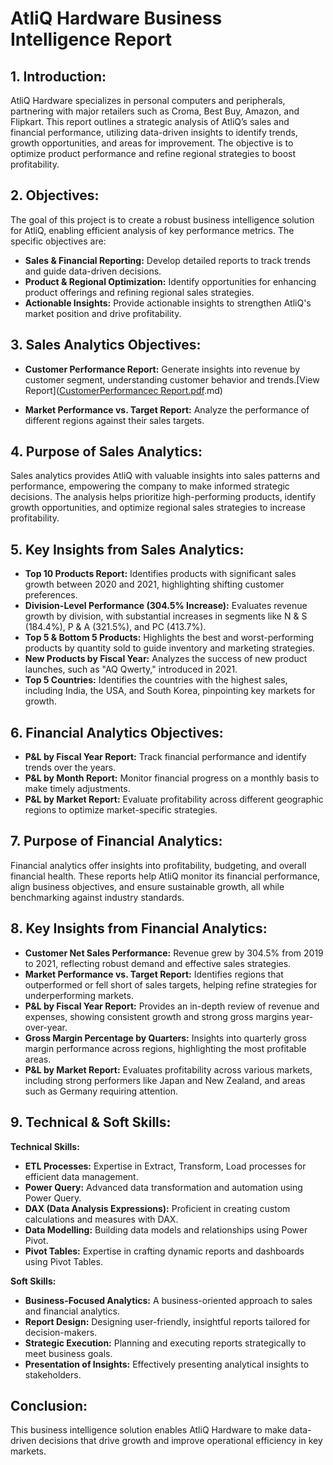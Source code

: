 # AtliQ Hardware Business Intelligence Report

## 1. Introduction:

AtliQ Hardware specializes in personal computers and peripherals, partnering with major retailers such as Croma, Best Buy, Amazon, and Flipkart. This report outlines a strategic analysis of AtliQ’s sales and financial performance, utilizing data-driven insights to identify trends, growth opportunities, and areas for improvement. The objective is to optimize product performance and refine regional strategies to boost profitability.

## 2. Objectives:

The goal of this project is to create a robust business intelligence solution for AtliQ, enabling efficient analysis of key performance metrics. The specific objectives are:

- **Sales & Financial Reporting:** Develop detailed reports to track trends and guide data-driven decisions.
- **Product & Regional Optimization:** Identify opportunities for enhancing product offerings and refining regional sales strategies.
- **Actionable Insights:** Provide actionable insights to strengthen AtliQ's market position and drive profitability.

## 3. Sales Analytics Objectives:

- **Customer Performance Report:** Generate insights into revenue by customer segment, understanding customer behavior and trends.[View Report]([CustomerPerformancec Report.pdf](https://github.com/Akshay6249/Sales-and-Finance-Analytics-Excel/blob/main/CustomerPerformance%20Report.pdf).md)

- **Market Performance vs. Target Report:** Analyze the performance of different regions against their sales targets.

## 4. Purpose of Sales Analytics:

Sales analytics provides AtliQ with valuable insights into sales patterns and performance, empowering the company to make informed strategic decisions. The analysis helps prioritize high-performing products, identify growth opportunities, and optimize regional sales strategies to increase profitability.

## 5. Key Insights from Sales Analytics:

- **Top 10 Products Report:** Identifies products with significant sales growth between 2020 and 2021, highlighting shifting customer preferences.
- **Division-Level Performance (304.5% Increase):** Evaluates revenue growth by division, with substantial increases in segments like N & S (184.4%), P & A (321.5%), and PC (413.7%).
- **Top 5 & Bottom 5 Products:** Highlights the best and worst-performing products by quantity sold to guide inventory and marketing strategies.
- **New Products by Fiscal Year:** Analyzes the success of new product launches, such as "AQ Qwerty," introduced in 2021.
- **Top 5 Countries:** Identifies the countries with the highest sales, including India, the USA, and South Korea, pinpointing key markets for growth.

## 6. Financial Analytics Objectives:

- **P&L by Fiscal Year Report:** Track financial performance and identify trends over the years.
- **P&L by Month Report:** Monitor financial progress on a monthly basis to make timely adjustments.
- **P&L by Market Report:** Evaluate profitability across different geographic regions to optimize market-specific strategies.

## 7. Purpose of Financial Analytics:

Financial analytics offer insights into profitability, budgeting, and overall financial health. These reports help AtliQ monitor its financial performance, align business objectives, and ensure sustainable growth, all while benchmarking against industry standards.

## 8. Key Insights from Financial Analytics:

- **Customer Net Sales Performance:** Revenue grew by 304.5% from 2019 to 2021, reflecting robust demand and effective sales strategies.
- **Market Performance vs. Target Report:** Identifies regions that outperformed or fell short of sales targets, helping refine strategies for underperforming markets.
- **P&L by Fiscal Year Report:** Provides an in-depth review of revenue and expenses, showing consistent growth and strong gross margins year-over-year.
- **Gross Margin Percentage by Quarters:** Insights into quarterly gross margin performance across regions, highlighting the most profitable areas.
- **P&L by Market Report:** Evaluates profitability across various markets, including strong performers like Japan and New Zealand, and areas such as Germany requiring attention.

## 9. Technical & Soft Skills:

**Technical Skills:**

- **ETL Processes:** Expertise in Extract, Transform, Load processes for efficient data management.
- **Power Query:** Advanced data transformation and automation using Power Query.
- **DAX (Data Analysis Expressions):** Proficient in creating custom calculations and measures with DAX.
- **Data Modelling:** Building data models and relationships using Power Pivot.
- **Pivot Tables:** Expertise in crafting dynamic reports and dashboards using Pivot Tables.

**Soft Skills:**

- **Business-Focused Analytics:** A business-oriented approach to sales and financial analytics.
- **Report Design:** Designing user-friendly, insightful reports tailored for decision-makers.
- **Strategic Execution:** Planning and executing reports strategically to meet business goals.
- **Presentation of Insights:** Effectively presenting analytical insights to stakeholders.

## Conclusion:

This business intelligence solution enables AtliQ Hardware to make data-driven decisions that drive growth and improve operational efficiency in key markets.


